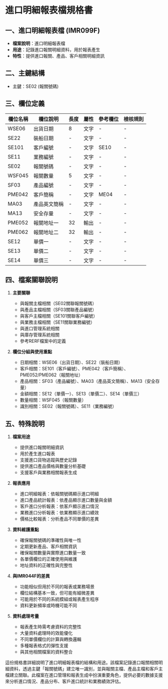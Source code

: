 # 進口明細報表檔規格書

## 一、進口明細報表檔 (IMR099F)
- **檔案說明**：進口明細報表檔
- **用途**：記錄進口報關明細資料，用於報表產生
- **特性**：提供進口報關、產品、客戶相關明細資訊

## 二、主鍵結構
- 主鍵：SE02 (報關號碼)

## 三、欄位定義

| 欄位名稱 | 欄位說明 | 長度 | 屬性 | 參考欄位 | 檢核規則 |
|---------|---------|------|-----|---------|----------|
| WSE06 | 出貨日期 | 8 | 文字 | - | - |
| SE22 | 裝船日期 | - | 文字 | - | - |
| SE101 | 客戶編號 | - | 文字 | SE10 | - |
| SE11 | 業務編號 | - | 文字 | - | - |
| SE02 | 報關號碼 | - | 文字 | - | - |
| WSF045 | 報關數量 | 5 | 文字 | - | - |
| SF03 | 產品編號 | - | 文字 | - | - |
| PME042 | 客戶簡稱 | - | 文字 | ME04 | - |
| MA03 | 產品英文簡稱 | - | 文字 | - | - |
| MA13 | 安全存量 | - | 文字 | - | - |
| PME052 | 報關地址一 | 32 | 輸出 | - | - |
| PME062 | 報關地址二 | 32 | 輸出 | - | - |
| SE12 | 單價一 | - | 文字 | - | - |
| SE13 | 單價二 | - | 文字 | - | - |
| SE14 | 單價三 | - | 文字 | - | - |

## 四、檔案關聯說明

1. **主要關聯**
   - 與報關主檔相關（SE02關聯報關號碼）
   - 與產品主檔相關（SF03關聯產品編號）
   - 與客戶主檔相關（SE101關聯客戶編號）
   - 與業務主檔相關（SE11關聯業務編號）
   - 與進口管理系統相關
   - 與庫存管理系統相關
   - 參考RERF檔案中的定義

2. **欄位分組與使用重點**
   - 日期相關：WSE06（出貨日期）、SE22（裝船日期）
   - 客戶相關：SE101（客戶編號）、PME042（客戶簡稱）、PME052/PME062（報關地址）
   - 產品相關：SF03（產品編號）、MA03（產品英文簡稱）、MA13（安全存量）
   - 金額相關：SE12（單價一）、SE13（單價二）、SE14（單價三）
   - 數量相關：WSF045（報關數量）
   - 識別相關：SE02（報關號碼）、SE11（業務編號）

## 五、特殊說明

1. **檔案用途**
   - 提供進口報關明細資訊
   - 用於產生進口報表
   - 支援進口貨物追蹤與歷史記錄
   - 提供進口產品價格與數量分析基礎
   - 支援客戶與業務相關報表生成

2. **報表應用**
   - 進口明細報表：依報關號碼顯示進口明細
   - 進口產品統計報表：依產品顯示進口數量與金額
   - 客戶進口分析報表：依客戶顯示進口情況
   - 業務進口分析報表：依業務顯示進口績效
   - 價格比較報表：分析產品不同單價的差異

3. **資料維護重點**
   - 確保報關號碼的準確性與唯一性
   - 定期更新產品、客戶相關資訊
   - 確保報關數量與實際進口數量一致
   - 各單價欄位的正確使用與維護
   - 地址資料的正確性與完整性

4. **與IMR044F的差異**
   - 功能相似但用於不同的報表或業務場景
   - 欄位結構基本一致，但可能有細微差異
   - 可能用於不同的系統模組或報表產生程序
   - 資料更新頻率或時機可能不同

5. **資料處理考量**
   - 報表產生時需考慮資料的完整性
   - 大量資料處理時的效能優化
   - 不同單價欄位的計算與轉換邏輯
   - 多種報表格式的彈性支援
   - 與其他相關檔案的資料整合

這份規格書詳細說明了進口明細報表檔的結構和用途。該檔案記錄進口報關相關明細資料，透過主鍵「報關號碼」建立唯一識別，並與報關主檔、產品主檔和客戶主檔建立關聯。此檔案在進口管理和報表生成中扮演重要角色，提供必要的數據支援來分析進口情況、產品分布、客戶進口統計和業務績效評估。 